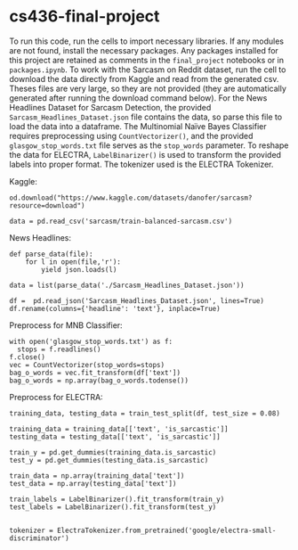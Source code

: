 # cs436-final-project

To run this code, run the cells to import necessary libraries. If any modules are not found, install the necessary packages. Any packages installed for this project are retained as comments in the `final_project` notebooks or in `packages.ipynb`. To work with the Sarcasm on Reddit dataset, run the cell to download the data directly from Kaggle and read from the generated csv. Theses files are very large, so they are not provided (they are automatically generated after running the download command below). For the News Headlines Dataset for Sarcasm Detection, the provided `Sarcasm_Headlines_Dataset.json` file contains the data, so parse this file to load the data into a dataframe. The Multinomial Naïve Bayes Classifier requires preprocessing using `CountVectorizer()`, and the provided `glasgow_stop_words.txt` file serves as the `stop_words` parameter. To reshape the data for ELECTRA, `LabelBinarizer()` is used to transform the provided labels into proper format. The tokenizer used is the ELECTRA Tokenizer.

Kaggle:
  ```
  od.download("https://www.kaggle.com/datasets/danofer/sarcasm?resource=download")

  data = pd.read_csv('sarcasm/train-balanced-sarcasm.csv')

  ```

News Headlines:
  ```
  def parse_data(file):
      for l in open(file,'r'):
          yield json.loads(l)

  data = list(parse_data('./Sarcasm_Headlines_Dataset.json'))

  df =  pd.read_json('Sarcasm_Headlines_Dataset.json', lines=True)
  df.rename(columns={'headline': 'text'}, inplace=True)
  ``` 

Preprocess for MNB Classifier:
  ```
  with open('glasgow_stop_words.txt') as f:
    stops = f.readlines()
  f.close()
  vec = CountVectorizer(stop_words=stops)
  bag_o_words = vec.fit_transform(df['text'])
  bag_o_words = np.array(bag_o_words.todense())
  ```
  
Preprocess for ELECTRA:
  ```
  training_data, testing_data = train_test_split(df, test_size = 0.08)

  training_data = training_data[['text', 'is_sarcastic']]
  testing_data = testing_data[['text', 'is_sarcastic']]

  train_y = pd.get_dummies(training_data.is_sarcastic)
  test_y = pd.get_dummies(testing_data.is_sarcastic)

  train_data = np.array(training_data['text'])
  test_data = np.array(testing_data['text'])

  train_labels = LabelBinarizer().fit_transform(train_y)
  test_labels = LabelBinarizer().fit_transform(test_y)


  tokenizer = ElectraTokenizer.from_pretrained('google/electra-small-discriminator')
  ```
